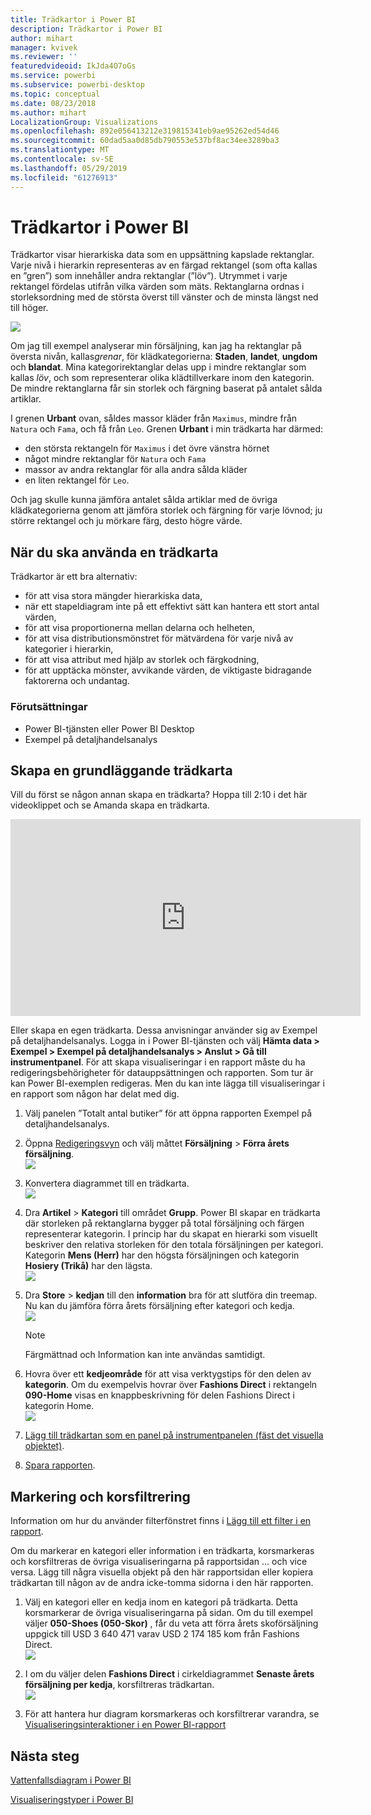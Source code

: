 ```yaml
---
title: Trädkartor i Power BI
description: Trädkartor i Power BI
author: mihart
manager: kvivek
ms.reviewer: ''
featuredvideoid: IkJda4O7oGs
ms.service: powerbi
ms.subservice: powerbi-desktop
ms.topic: conceptual
ms.date: 08/23/2018
ms.author: mihart
LocalizationGroup: Visualizations
ms.openlocfilehash: 892e056413212e319815341eb9ae95262ed54d46
ms.sourcegitcommit: 60dad5aa0d85db790553e537bf8ac34ee3289ba3
ms.translationtype: MT
ms.contentlocale: sv-SE
ms.lasthandoff: 05/29/2019
ms.locfileid: "61276913"
---
```

# <a name="treemaps-in-power-bi"></a>Trädkartor i Power BI
Trädkartor visar hierarkiska data som en uppsättning kapslade rektanglar.  Varje nivå i hierarkin representeras av en färgad rektangel (som ofta kallas en ”gren”) som innehåller andra rektanglar (”löv”).  Utrymmet i varje rektangel fördelas utifrån vilka värden som mäts. Rektanglarna ordnas i storleksordning med de största överst till vänster och de minsta längst ned till höger.

![](media/power-bi-visualization-treemaps/pbi-nancy_viz_treemap.png)

Om jag till exempel analyserar min försäljning, kan jag ha rektanglar på översta nivån, kallas*grenar*, för klädkategorierna: **Staden**, **landet**, **ungdom** och **blandat**.  Mina kategorirektanglar delas upp i mindre rektanglar som kallas *löv*, och som representerar olika klädtillverkare inom den kategorin. De mindre rektanglarna får sin storlek och färgning baserat på antalet sålda artiklar.  

I grenen **Urbant** ovan, såldes massor kläder från `Maximus`, mindre från `Natura` och `Fama`, och få från `Leo`.  Grenen **Urbant** i min trädkarta har därmed:
* den största rektangeln för `Maximus` i det övre vänstra hörnet
* något mindre rektanglar för `Natura` och `Fama`
* massor av andra rektanglar för alla andra sålda kläder 
* en liten rektangel för `Leo`.  

Och jag skulle kunna jämföra antalet sålda artiklar med de övriga klädkategorierna genom att jämföra storlek och färgning för varje lövnod; ju större rektangel och ju mörkare färg, desto högre värde.

## <a name="when-to-use-a-treemap"></a>När du ska använda en trädkarta
Trädkartor är ett bra alternativ:

* för att visa stora mängder hierarkiska data,
* när ett stapeldiagram inte på ett effektivt sätt kan hantera ett stort antal värden,
* för att visa proportionerna mellan delarna och helheten,
* för att visa distributionsmönstret för mätvärdena för varje nivå av kategorier i hierarkin,
* för att visa attribut med hjälp av storlek och färgkodning,
* för att upptäcka mönster, avvikande värden, de viktigaste bidragande faktorerna och undantag.

### <a name="prerequisites"></a>Förutsättningar
 - Power BI-tjänsten eller Power BI Desktop
 - Exempel på detaljhandelsanalys

## <a name="create-a-basic-treemap"></a>Skapa en grundläggande trädkarta
Vill du först se någon annan skapa en trädkarta?  Hoppa till 2:10 i det här videoklippet och se Amanda skapa en trädkarta.

<iframe width="560" height="315" src="https://www.youtube.com/embed/IkJda4O7oGs" frameborder="0" allowfullscreen></iframe>

Eller skapa en egen trädkarta. Dessa anvisningar använder sig av Exempel på detaljhandelsanalys. Logga in i Power BI-tjänsten och välj **Hämta data \> Exempel \> Exempel på detaljhandelsanalys \> Anslut \> Gå till instrumentpanel**. För att skapa visualiseringar i en rapport måste du ha redigeringsbehörigheter för datauppsättningen och rapporten. Som tur är kan Power BI-exemplen redigeras. Men du kan inte lägga till visualiseringar i en rapport som någon har delat med dig.  

1. Välj panelen ”Totalt antal butiker” för att öppna rapporten Exempel på detaljhandelsanalys.    
2. Öppna [Redigeringsvyn](../service-interact-with-a-report-in-editing-view.md) och välj måttet **Försäljning** > **Förra årets försäljning**.   
   ![](media/power-bi-visualization-treemaps/treemapfirstvalue_new.png)   
3. Konvertera diagrammet till en trädkarta.  
   ![](media/power-bi-visualization-treemaps/treemapconvertto_new.png)   
4. Dra **Artikel** > **Kategori** till området **Grupp**. Power BI skapar en trädkarta där storleken på rektanglarna bygger på total försäljning och färgen representerar kategorin.  I princip har du skapat en hierarki som visuellt beskriver den relativa storleken för den totala försäljningen per kategori.  Kategorin **Mens (Herr)** har den högsta försäljningen och kategorin **Hosiery (Trikå)** har den lägsta.   
   ![](media/power-bi-visualization-treemaps/power-bi-complete.png)   
5. Dra **Store** > **kedjan** till den **information** bra för att slutföra din treemap. Nu kan du jämföra förra årets försäljning efter kategori och kedja.   
   ![](media/power-bi-visualization-treemaps/power-bi-details.png)
   
   > [!NOTE]
   > Färgmättnad och Information kan inte användas samtidigt.
   > 
   > 
5. Hovra över ett **kedjeområde** för att visa verktygstips för den delen av **kategorin**.  Om du exempelvis hovrar över **Fashions Direct** i rektangeln **090-Home** visas en knappbeskrivning för delen Fashions Direct i kategorin Home.  
   ![](media/power-bi-visualization-treemaps/treemaphoverdetail_new.png)
6. [Lägg till trädkartan som en panel på instrumentpanelen (fäst det visuella objektet)](../service-dashboard-tiles.md). 
7. [Spara rapporten](../service-report-save.md).

## <a name="highlighting-and-cross-filtering"></a>Markering och korsfiltrering
Information om hur du använder filterfönstret finns i [Lägg till ett filter i en rapport](../power-bi-report-add-filter.md).

Om du markerar en kategori eller information i en trädkarta, korsmarkeras och korsfiltreras de övriga visualiseringarna på rapportsidan ... och vice versa. Lägg till några visuella objekt på den här rapportsidan eller kopiera trädkartan till någon av de andra icke-tomma sidorna i den här rapporten.

1. Välj en kategori eller en kedja inom en kategori på trädkarta.  Detta korsmarkerar de övriga visualiseringarna på sidan. Om du till exempel väljer **050-Shoes (050-Skor)** , får du veta att förra årets skoförsäljning uppgick till USD 3 640 471 varav USD 2 174 185 kom från Fashions Direct.  
   ![](media/power-bi-visualization-treemaps/treemaphiliting.png)

2. I om du väljer delen **Fashions Direct** i cirkeldiagrammet **Senaste årets försäljning per kedja**, korsfiltreras trädkartan.  
   ![](media/power-bi-visualization-treemaps/treemapnoowl.gif)    

3. För att hantera hur diagram korsmarkeras och korsfiltrerar varandra, se [Visualiseringsinteraktioner i en Power BI-rapport](../service-reports-visual-interactions.md)

## <a name="next-steps"></a>Nästa steg

[Vattenfallsdiagram i Power BI](power-bi-visualization-waterfall-charts.md)

[Visualiseringstyper i Power BI](power-bi-visualization-types-for-reports-and-q-and-a.md)